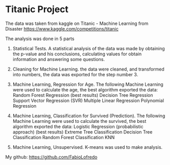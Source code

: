 # Titanic Project

The data was taken from kaggle on Titanic - Machine Learning from Disaster
https://www.kaggle.com/competitions/titanic

The analysis was done in 5 parts

1. Statistical Tests.
A statistical analysis of the data was made by obtaining the p-value and his conclusions, calculating values for obtain information and answering some questions.

2. Cleaning for Machine Learning.
the data were cleaned, and transformed into numbers, the data was exported for the step number 3.

3. Machine Learning, Regression for Age.
The following Machine Learning were used to calculate the age, the best algorithm exported the data:
Random Forest Regression (best results)
Decision Tree Regression
Support Vector Regression (SVR)
Multiple Linear Regression
Polynomial Regression

4. Machine Learning, Classification for Survived (Prediction).
The following Machine Learning were used to calculate the survived, the best algorithm exported the data:
Logistic Regression (probabilistic approach) (best results)
Extreme Tree Classification
Decision Tree Classification
Random Forest Classification
KNN

5. Machine Learning, Unsupervised.
K-means was used to make analysis.

My github: https://github.com/FabioLofredo


